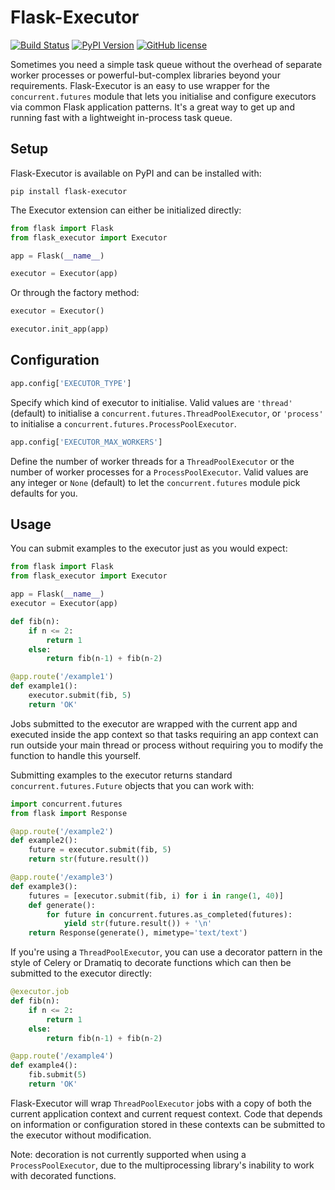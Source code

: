 Flask-Executor
==============

[![Build Status](https://travis-ci.org/dchevell/flask-executor.svg?branch=master)](https://travis-ci.org/dchevell/flask-executor)
[![PyPI Version](https://img.shields.io/pypi/v/Flask-Executor.svg)](https://pypi.python.org/pypi/Flask-Executor)
[![GitHub license](https://img.shields.io/github/license/dchevell/flask-executor.svg)](https://github.com/dchevell/flask-executor/blob/master/LICENSE)

Sometimes you need a simple task queue without the overhead of separate worker processes or powerful-but-complex libraries beyond your requirements. Flask-Executor is an easy to use wrapper for the `concurrent.futures` module that lets you initialise and configure executors via common Flask application patterns. It's a great way to get up and running fast with a lightweight in-process task queue.


Setup
-----

Flask-Executor is available on PyPI and can be installed with:

    pip install flask-executor

The Executor extension can either be initialized directly:

```python
from flask import Flask
from flask_executor import Executor

app = Flask(__name__)

executor = Executor(app)
```

Or through the factory method:

```python
executor = Executor()

executor.init_app(app)
```


Configuration
-----

```python
app.config['EXECUTOR_TYPE']
```
Specify which kind of executor to initialise. Valid values are `'thread'` (default) to initialise a `concurrent.futures.ThreadPoolExecutor`, or `'process'` to initialise a `concurrent.futures.ProcessPoolExecutor`.

```python
app.config['EXECUTOR_MAX_WORKERS']
```
Define the number of worker threads for a `ThreadPoolExecutor` or the number of worker processes for a `ProcessPoolExecutor`. Valid values are any integer or `None` (default) to let the `concurrent.futures`
module pick defaults for you.


Usage
-----

You can submit examples to the executor just as you would expect:

```python
from flask import Flask
from flask_executor import Executor

app = Flask(__name__)
executor = Executor(app)

def fib(n):
    if n <= 2:
        return 1
    else:
        return fib(n-1) + fib(n-2)

@app.route('/example1')
def example1():
    executor.submit(fib, 5)
    return 'OK'
```

Jobs submitted to the executor are wrapped with the current app and executed inside the app context so that tasks requiring an app context can run outside your main thread or process without requiring you to modify the function to handle this yourself.

Submitting examples to the executor returns standard `concurrent.futures.Future` objects that you can work with:

```python
import concurrent.futures
from flask import Response

@app.route('/example2')
def example2():
    future = executor.submit(fib, 5)
    return str(future.result())

@app.route('/example3')
def example3():
    futures = [executor.submit(fib, i) for i in range(1, 40)]
    def generate():
        for future in concurrent.futures.as_completed(futures):
            yield str(future.result()) + '\n'
    return Response(generate(), mimetype='text/text')
```

If you're using a `ThreadPoolExecutor`, you can use a decorator pattern in the style of Celery or Dramatiq to decorate functions which can then be submitted to the executor directly:

```python
@executor.job
def fib(n):
    if n <= 2:
        return 1
    else:
        return fib(n-1) + fib(n-2)

@app.route('/example4')
def example4():
    fib.submit(5)
    return 'OK'
```

Flask-Executor will wrap `ThreadPoolExecutor` jobs with a copy of both the current application context and current request context. Code that depends on information or configuration stored in these contexts can be submitted to the executor without modification.

Note: decoration is not currently supported when using a `ProcessPoolExecutor`, due to the multiprocessing library's inability to work with decorated functions.

